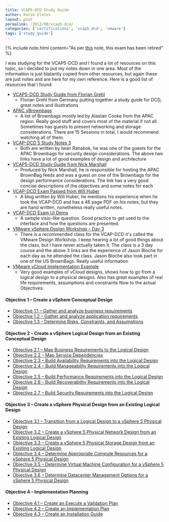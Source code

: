 ```yaml
---
title: VCAP5-DCD Study Guide
author: Karim Elatov
layout: post
permalink: /2012/08/vcap5-dcd/
categories: ['certifications', 'vcap5_dcd', 'vmware']
tags: ['study_guide']
---
```

{% include note.html content="As per [this](https://blogs.vmware.com/services-education-insights/2014/11/vcap-dca-vcap-dcd-exam-retirement.html) note, this exam has been retired" %}

I was studying for the VCAP5-DCD and I found a lot of resources on this topic, so I decided to put my notes down in one area. Most of the information is just blatantly copied from other resources, but again these are just notes and are here for my own reference. Here is a good list of resources that I found:

*   [VCAP5-DCD Study Guide from Florian Grehl ](http://www.virten.net/vcap5-dcd-study-guide/)
    *   Florian Grehl from Germany putting together a study guide for DCD, great notes and illustrations
*   [APAC vBrownbags](https://vbrownbag.com/tag/vcap-dcd/)
    *   A list of Brownbags mostly led by Alastair Cooke from the APAC region. Really good stuff and covers most of the material if not all. Sometimes has guests to present networking and storage considerations. There are 15 Sessions in total, I would recommend watching all of them.
*   [VCAP-DCD 5 Study Notes 3](http://communities.vmware.com/docs/DOC-19627)
    *   Both are written by Iwan Rahabok, he was one of the guests for the APAC Brownbags for security design considerations. The above two links have a lot of good examples of design and architecture
*   [VCAP5-DCD Study Guide from Nick Marshall](http://www.virtualnetworkdesign.com/vcap5-dcd-study-guide/)
    *   Produced by Nick Marshall, he is responsible for hosting the APAC BrownBag feeds and was a guest on one of the Brownbags for the design performance considerations. The link has a very good concise descriptions of the objectives and some notes for each
*   [VCAP-DCD Exam Passed from Will Huber](http://www.google.com)
    *   A blog written by Will Huber, he mentions his experience when he took the VCAP-DCD and has a 46 page PDF on his notes, but they are hand written, nonetheless really useful notes.
*   [VCAP-DCD Exam UI Demo](http://mylearn.vmware.com/courseware/82525/VCAPDCD_Tutorial.swf)
    *   A sample visio-like question. Good practice to get used to the interface and how the questions are presented.
*   [VMware vSphere Design Workshop – Day 3](http://www.boche.net/blog/index.php/2010/10/27/vmware-vsphere-design-workshop-day-1/)
    *   There is a recommended class for the VCAP-DCD it's called the VMware Design Workshop. I keep hearing a lot of good things about the class, but I have never actually taken it. The class is a 3 day course and the above 3 links are the experience of Jason Bloche for each day as he attended the class. Jason Bloche also took part in one of the US BrownBags. Really useful information
*   [VMware vCloud Implementation Example](http://www.vmware.com/files/pdf/techpaper/cloud-infrastructure-achitecture-case-study.pdf)
    *   Very good examples of vCloud designs, shows how to go from a logical design to a physical designs. Also has great examples of real life requirements, assumptions and constraints Now to the actual Objectives:

#### Objective 1 – Create a vSphere Conceptual Design

*   [Objective 1.1 – Gather and analyze business requirements](/2012/08/vcap5-dcd-objective-1-1-gather-and-analyze-business-requirements)
*   [Objective 1.2 – Gather and analyze application requirements](/2012/08/vcap5-dcd-objective-1-2-gather-and-analyze-application-requirements)
*   [Objective 1.3 – Determine Risks, Constraints, and Assumptions](/2012/08/vcap5-dcd-objective-1-3-determine-risks-constraints-and-assumptions)

#### Objective 2 – Create a vSphere Logical Design from an Existing Conceptual Design

*   [Objective 2.1 – Map Business Requirements to the Logical Design](/2012/08/vcap5-dcd-objective-2-1-map-business-requirements-to-the-logical-design)
*   [Objective 2.2 – Map Service Dependencies](/2012/08/vcap5-dcd-objective-2-2-map-service-dependencies)
*   [Objective 2.3 – Build Availability Requirements into the Logical Design](/2012/08/vcap5-dcd-objective-2-3-build-availability-requirements-into-the-logical-design)
*   [Objective 2.4 – Build Manageability Requirements into the Logical Design](/2012/08/vcap5-dcd-objective-2-4-build-manageability-requirements-into-the-logical-design)
*   [Objective 2.5 – Build Performance Requirements into the Logical Design](/2012/08/vcap5-dcd-objective-2-5-build-performance-requirements-into-the-logical-design)
*   [Objective 2.6 – Build Recoverability Requirements into the Logical Design](/2012/08/vcap5-dcd-objective-2-6-build-recoverability-requirements-into-the-logical-design)
*   [Objective 2.7 – Build Security Requirements into the Logical Design](/2012/08/vcap5-dcd-objective-2-7-build-security-requirements-into-the-logical-design)

#### Objective 3 – Create a vSphere Physical Design from an Existing Logical Design

*   [Objective 3.1 – Transition from a Logical Design to a vSphere 5 Physical Design](/2012/08/vcap5-dcd-objective-3-1-transition-from-a-logical-design-to-a-vsphere-5-physical-design)
*   [Objective 3.2 – Create a vSphere 5 Physical Network Design from an Existing Logical Design](/2012/08/vcap5-dcd-objective-3-2-create-a-vsphere-5-physical-network-design-from-an-existing-logical-design/)
*   [Objective 3.3 – Create a vSphere 5 Physical Storage Design from an Existing Logical Design](/2012/08/vcap5-dcd-objective-3-3-create-a-vsphere-5-physical-storage-design-from-an-existing-logical-design/)
*   [Objective 3.4 – Determine Appropriate Compute Resources for a vSphere 5 Physical Design](/2012/09/vcap5-dcd-objective-3-4-determine-appropriate-compute-resources-for-a-vsphere-5-physical-design)
*   [Objective 3.5 – Determine Virtual Machine Configuration for a vSphere 5 Physical Design](/2012/09/vcap5-dcd-objective-3-5-determine-virtual-machine-configuration-for-a-vsphere-5-physical-design/)
*   [Objective 3.6 – Determine Datacenter Management Options for a vSphere 5 Physical Design](/2012/09/vcap5-dcd-objective-3-6-determine-datacenter-management-options-for-a-vsphere-5-physical-design/)

#### Objective 4 – Implementation Planning

*   [Objective 4.1 – Create an Execute a Validation Plan](/2012/09/vcap5-dcd-objective-4-1-create-an-execute-a-validation-plan/)
*   [Objective 4.2 – Create an Implementation Plan](/2012/09/vcap5-dcd-objective-4-2-create-an-implementation-plan/)
*   [Objective 4.3 – Create an Installation Guide](/2012/09/vcap5-dcd-objective-4-3-create-an-installation-guide)
